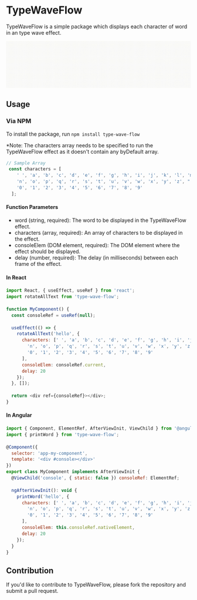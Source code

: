 # TypeWaveFlow
TypeWaveFlow is a simple package which displays each character of word in an type wave effect.

![TypeWaveFlow in action](https://github.com/arhamkhnz/TypeWaveFlow/blob/main/demo.gif)


## Usage

### Via NPM

To install the package, run `npm install type-wave-flow`

*Note: The characters array needs to be specified to run the TypeWaveFlow effect as it doesn't contain any byDefault array.

```javascript
// Sample Array
 const characters = [
    ' ', 'a', 'b', 'c', 'd', 'e', 'f', 'g', 'h', 'i', 'j', 'k', 'l', 'm',
    'n', 'o', 'p', 'q', 'r', 's', 't', 'u', 'v', 'w', 'x', 'y', 'z', "'", '!', 
    '0', '1', '2', '3', '4', '5', '6', '7', '8', '9'
  ];
```

#### Function Parameters

- word (string, required): The word to be displayed in the TypeWaveFlow effect.
- characters (array, required): An array of characters to be displayed in the effect. 
- consoleElem (DOM element, required): The DOM element where the effect should be displayed.
- delay (number, required): The delay (in milliseconds) between each frame of the effect.

#### In React

```javascript
import React, { useEffect, useRef } from 'react';
import rotateAllText from 'type-wave-flow';

function MyComponent() {
  const consoleRef = useRef(null);

  useEffect(() => {
    rotateAllText('hello', {
      characters: [' ', 'a', 'b', 'c', 'd', 'e', 'f', 'g', 'h', 'i', 'j', 'k', 'l', 'm',
        'n', 'o', 'p', 'q', 'r', 's', 't', 'u', 'v', 'w', 'x', 'y', 'z', "'", '!', 
        '0', '1', '2', '3', '4', '5', '6', '7', '8', '9'
      ],
      consoleElem: consoleRef.current,
      delay: 20
    });
  }, []);

  return <div ref={consoleRef}></div>;
}
```

#### In Angular

```javascript
import { Component, ElementRef, AfterViewInit, ViewChild } from '@angular/core';
import { printWord } from 'type-wave-flow';

@Component({
  selector: 'app-my-component',
  template: '<div #console></div>'
})
export class MyComponent implements AfterViewInit {
  @ViewChild('console', { static: false }) consoleRef: ElementRef;

  ngAfterViewInit(): void {
    printWord('hello', {
      characters: [' ', 'a', 'b', 'c', 'd', 'e', 'f', 'g', 'h', 'i', 'j', 'k', 'l', 'm',
        'n', 'o', 'p', 'q', 'r', 's', 't', 'u', 'v', 'w', 'x', 'y', 'z', "'", '!', 
        '0', '1', '2', '3', '4', '5', '6', '7', '8', '9'
      ],
      consoleElem: this.consoleRef.nativeElement,
      delay: 20
    });
  }
}
```

## Contribution

If you'd like to contribute to TypeWaveFlow, please fork the repository and submit a pull request.
